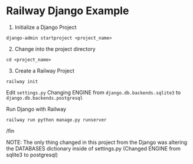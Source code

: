 # Railway Django Example

1. Initialize a Django Project

`django-admin startproject <project_name>`

2. Change into the project directory

`cd <project_name>`

3. Create a Railway Project

`railway init`

Edit `settings.py` Changing ENGINE from `django.db.backends.sqlite3` to `django.db.backends.postgresql`

Run Django with Railway

`railway run python manage.py runserver`

/fin

NOTE: The only thing changed in this project from the Django was altering the DATABASES dictionary inside of settings.py (Changed ENGINE from sqlite3 to postgresql)
